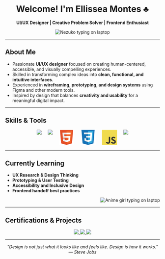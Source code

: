<div align="center">
  <h1>Welcome! I'm Ellissea Montes ♣</h1>
  <p><strong>UI/UX Designer | Creative Problem Solver | Frontend Enthusiast</strong></p>
</div>

<div align="center">
  <img alt="Nezuko typing on laptop" width="400" src="https://media.tenor.com/Y8lzDCp1QSYAAAAC/nezuko.gif" />
</div>

---

## About Me

* Passionate **UI/UX designer** focused on creating human-centered, accessible, and visually compelling experiences.
* Skilled in transforming complex ideas into **clean, functional, and intuitive interfaces**.
* Experienced in **wireframing, prototyping, and design systems** using Figma and other modern tools.
* Inspired by design that balances **creativity and usability** for a meaningful digital impact.

---

## Skills & Tools

<p align="center" style="display:flex; flex-wrap:wrap; justify-content:center; gap:20px; max-width:700px; margin:auto;">
  <a href="https://www.figma.com/" title="Figma">
    <img src="https://www.vectorlogo.zone/logos/figma/figma-icon.svg" width="50"/>
  </a>
  <a href="https://www.adobe.com/products/xd.html" title="Adobe XD">
    <img src="https://cdn.worldvectorlogo.com/logos/adobe-xd-1.svg" width="50"/>
  </a>
  <a href="https://developer.mozilla.org/en-US/docs/Web/HTML" title="HTML5">
    <img src="https://raw.githubusercontent.com/devicons/devicon/master/icons/html5/html5-original.svg" width="50"/>
  </a>
  <a href="https://developer.mozilla.org/en-US/docs/Web/CSS" title="CSS3">
    <img src="https://raw.githubusercontent.com/devicons/devicon/master/icons/css3/css3-original.svg" width="50"/>
  </a>
  <a href="https://www.javascript.com/" title="JavaScript (basic)">
    <img src="https://raw.githubusercontent.com/devicons/devicon/master/icons/javascript/javascript-original.svg" width="50"/>
  </a>
  <a href="https://git-scm.com/" title="Git">
    <img src="https://www.vectorlogo.zone/logos/git-scm/git-scm-icon.svg" width="50"/>
  </a>
</p>

---

## Currently Learning

* **UX Research & Design Thinking**
* **Prototyping & User Testing**
* **Accessibility and Inclusive Design**
* **Frontend handoff best practices**

<div align="right">
  <img alt="Anime girl typing on laptop" width="400" src="https://tenor.com/view/anime-typing-laptop-gif-4469344.gif" />
</div>

---

## Certifications & Projects

<p align="center">
  <a href="https://www.linkedin.com/in/aleiya7/" title="Connect on LinkedIn">
    <img src="https://img.icons8.com/color/48/000000/linkedin.png" />
  </a>
  <a href="https://www.udemy.com/user/ellissea-pasillos-montes-2/" title="View my Udemy certifications">
    <img src="https://img.icons8.com/color/48/000000/udemy.png" />
  </a>
  <a href="https://www.figma.com/@ellisseamontes" title="View my Figma projects">
    <img src="https://www.vectorlogo.zone/logos/figma/figma-icon.svg" width="48"/>
  </a>
</p>

---

<div align="center">
  <em>"Design is not just what it looks like and feels like. Design is how it works." — Steve Jobs</em>
</div>
